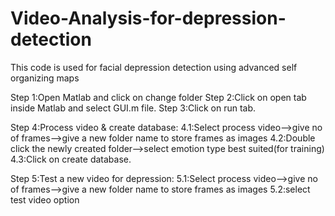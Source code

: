 # Video-Analysis-for-depression-detection
This code is used for facial depression detection using advanced self organizing maps

Step 1:Open Matlab and click on change folder
Step 2:Click on open tab inside Matlab and select GUI.m file.
Step 3:Click on run tab.

Step 4:Process video & create database:
4.1:Select process video-->give no of frames-->give a new folder name to store frames as images
4.2:Double click the newly created folder-->select emotion type best suited(for training)
4.3:Click on create database.

Step 5:Test a new video for depression:
5.1:Select process video-->give no of frames-->give a new folder name to store frames as images
5.2:select test video option 

